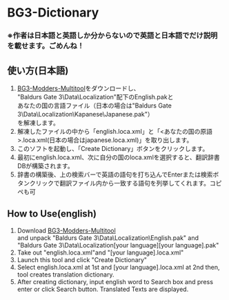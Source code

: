 # BG3-Dictionary

### ※作者は日本語と英語しか分からないので英語と日本語でだけ説明を載せます。ごめんね！
## 使い方(日本語)

1. [BG3-Modders-Multitool](https://github.com/ShinyHobo/BG3-Modders-Multitool)をダウンロードし、<br>"Baldurs Gate 3\Data\Localization"配下のEnglish.pakと<br>あなたの国の言語ファイル（日本の場合は"Baldurs Gate 3\Data\Localization\Kapanese\Japanese.pak"）<br>を解凍します。
1. 解凍したファイルの中から「english.loca.xml」と「<あなたの国の原語>.loca.xml(日本の場合はjapanese.loca.xml)」を取り出します。
1. このソフトを起動し、「Create Dictionary」ボタンをクリックします。
1. 最初にenglish.loca.xml、次に自分の国のloca.xmlを選択すると、翻訳辞書DBが構築されます。
1. 辞書の構築後、上の検索バーで英語の語句を打ち込んでEnterまたは検索ボタンクリックで翻訳ファイル内から一致する語句を列挙してくれます。コピペも可

## How to Use(english)

1. Download [BG3-Modders-Multitool](https://github.com/ShinyHobo/BG3-Modders-Multitool)<br> and unpack "Baldurs Gate 3\Data\Localization\English.pak" and "Baldurs Gate 3\Data\Localization\[your language]\[your language].pak"
1. Take out "english.loca.xml"and "[your language].loca.xml"
1. Launch this tool and click "Create Dictionary"
1. Select english.loca.xml at 1st and [your language].loca.xml at 2nd then, tool creates translation dictionary.
1. After creating dictionary, input english word to Search box and press enter or click Search button. Translated Texts are displayed.
